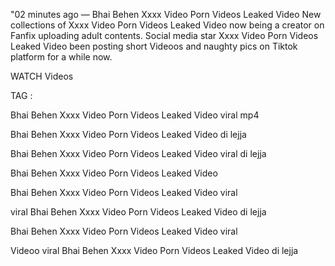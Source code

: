"02 minutes ago — Bhai Behen Xxxx Video Porn Videos Leaked Video New collections of Xxxx Video Porn Videos Leaked Video now being a creator on Fanfix uploading adult contents. Social media star Xxxx Video Porn Videos Leaked Video been posting short Videoos and naughty pics on Tiktok platform for a while now.

WATCH Videos

TAG :

Bhai Behen Xxxx Video Porn Videos Leaked Video viral mp4

Bhai Behen Xxxx Video Porn Videos Leaked Video di lejja

Bhai Behen Xxxx Video Porn Videos Leaked Video viral di lejja

Bhai Behen Xxxx Video Porn Videos Leaked Video

Bhai Behen Xxxx Video Porn Videos Leaked Video viral

viral Bhai Behen Xxxx Video Porn Videos Leaked Video di lejja

Bhai Behen Xxxx Video Porn Videos Leaked Video viral

Videoo viral Bhai Behen Xxxx Video Porn Videos Leaked Video di lejja

